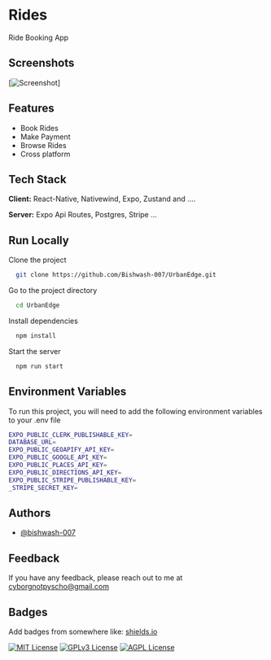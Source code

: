 
# Rides

Ride Booking App


## Screenshots
[![Screenshot](https://img.shields.io/badge/Screenshot-)]


## Features

- Book Rides
- Make Payment
- Browse Rides
- Cross platform


## Tech Stack

**Client:** React-Native, Nativewind, Expo, Zustand and ....

**Server:** Expo Api Routes, Postgres, Stripe ...


## Run Locally

Clone the project

```bash
  git clone https://github.com/Bishwash-007/UrbanEdge.git
```

Go to the project directory

```bash
  cd UrbanEdge
```

Install dependencies

```bash
  npm install
```

Start the server

```bash
  npm run start
```


## Environment Variables

To run this project, you will need to add the following environment variables to your .env file

```zsh
EXPO_PUBLIC_CLERK_PUBLISHABLE_KEY=
DATABASE_URL=
EXPO_PUBLIC_GEOAPIFY_API_KEY=
EXPO_PUBLIC_GOOGLE_API_KEY=
EXPO_PUBLIC_PLACES_API_KEY=
EXPO_PUBLIC_DIRECTIONS_API_KEY=
EXPO_PUBLIC_STRIPE_PUBLISHABLE_KEY=
_STRIPE_SECRET_KEY=
```


## Authors

- [@bishwash-007](https://www.github.com/bishwash-007)


## Feedback

If you have any feedback, please reach out to me at cyborgnotpyscho@gmail.com


## Badges

Add badges from somewhere like: [shields.io](https://shields.io/)

[![MIT License](https://img.shields.io/badge/License-MIT-green.svg)](https://choosealicense.com/licenses/mit/)
[![GPLv3 License](https://img.shields.io/badge/License-GPL%20v3-yellow.svg)](https://opensource.org/licenses/)
[![AGPL License](https://img.shields.io/badge/license-AGPL-blue.svg)](http://www.gnu.org/licenses/agpl-3.0)

